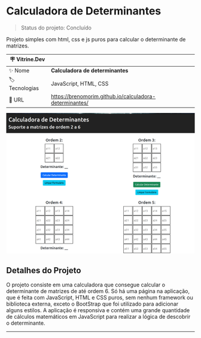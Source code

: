 # Calculadora de Determinantes

> Status do projeto: Concluído

Projeto simples com html, css e js puros para calcular o determinante de matrizes.

| :placard: Vitrine.Dev |     |
| -------------  | --- |
| :sparkles: Nome        | **Calculadora de determinantes**
| :label: Tecnologias | JavaScript, HTML, CSS
| :rocket: URL         | https://brenomorim.github.io/calculadora-determinantes/

![](https://github.com/BrenoMorim/calculadora-determinantes/blob/main/imagem-do-projeto.png?raw=true#vitrinedev)

## Detalhes do Projeto

O projeto consiste em uma calculadora que consegue calcular o determinante de matrizes de até ordem 6. Só há uma página na aplicação, que é feita com JavaScript, HTML e CSS puros, sem nenhum framework ou biblioteca externa, exceto o BootStrap que foi utilizado para adicionar alguns estilos. A aplicação é responsiva e contém uma grande quantidade de cálculos matemáticos em JavaScript para realizar a lógica de descobrir o determinante.

---
